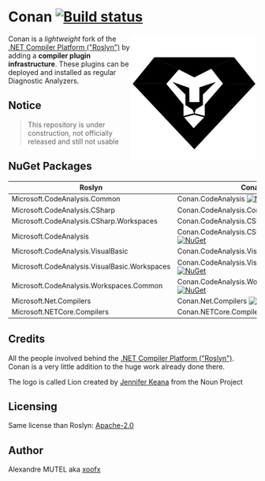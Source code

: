 # Conan  [![Build status](https://ci.appveyor.com/api/projects/status/1llcx8sa97sp7k71?svg=true)](https://ci.appveyor.com/project/xoofx/Conan)

<img align="right" width="256px" height="256px" src="img/conan.png">

Conan is a _lightweight_ fork of the [.NET Compiler Platform ("Roslyn")](https://github.com/dotnet/roslyn/) by adding a **compiler plugin infrastructure**. These plugins can be deployed and installed as regular Diagnostic Analyzers.

## Notice

> This repository is under construction, not officially released and still not usable

## NuGet Packages

| Roslyn | Conan    |
| ------- | --------
| Microsoft.CodeAnalysis.Common | Conan.CodeAnalysis [![NuGet](https://img.shields.io/nuget/v/Conan.CodeAnalysis.svg)](https://www.nuget.org/packages/Conan.CodeAnalysis/)
| Microsoft.CodeAnalysis.CSharp | Conan.CodeAnalysis.Common [![NuGet](https://img.shields.io/nuget/v/Conan.CodeAnalysis.Common.svg)](https://www.nuget.org/packages/Conan.CodeAnalysis.Common/)
| Microsoft.CodeAnalysis.CSharp.Workspaces | Conan.CodeAnalysis.CSharp [![NuGet](https://img.shields.io/nuget/v/Conan.CodeAnalysis.CSharp.svg)](https://www.nuget.org/packages/Conan.CodeAnalysis.CSharp/)
| Microsoft.CodeAnalysis | Conan.CodeAnalysis.CSharp.Workspaces [![NuGet](https://img.shields.io/nuget/v/Conan.CodeAnalysis.CSharp.Workspaces.svg)](https://www.nuget.org/packages/Conan.CodeAnalysis.CSharp.Workspaces/)
| Microsoft.CodeAnalysis.VisualBasic | Conan.CodeAnalysis.VisualBasic [![NuGet](https://img.shields.io/nuget/v/Conan.CodeAnalysis.VisualBasic.svg)](https://www.nuget.org/packages/Conan.CodeAnalysis.VisualBasic/)
| Microsoft.CodeAnalysis.VisualBasic.Workspaces | Conan.CodeAnalysis.VisualBasic.Workspaces [![NuGet](https://img.shields.io/nuget/v/Conan.CodeAnalysis.VisualBasic.Workspaces.svg)](https://www.nuget.org/packages/Conan.CodeAnalysis.VisualBasic.Workspaces/)
| Microsoft.CodeAnalysis.Workspaces.Common | Conan.CodeAnalysis.Workspaces.Common [![NuGet](https://img.shields.io/nuget/v/Conan.CodeAnalysis.Workspaces.Common.svg)](https://www.nuget.org/packages/Conan.CodeAnalysis.Workspaces.Common/)
| Microsoft.Net.Compilers | Conan.Net.Compilers [![NuGet](https://img.shields.io/nuget/v/Conan.Net.Compilers.svg)](https://www.nuget.org/packages/Conan.Net.Compilers/)
| Microsoft.NETCore.Compilers | Conan.NETCore.Compilers [![NuGet](https://img.shields.io/nuget/v/Conan.NETCore.Compilers.svg)](https://www.nuget.org/packages/Conan.NETCore.Compilers/)

## Credits

All the people involved behind the [.NET Compiler Platform ("Roslyn")](https://github.com/dotnet/roslyn/). Conan is a very little addition to the huge work already done there.

The logo is called Lion created by [Jennifer Keana](https://thenounproject.com/jkeana7/) from the Noun Project

## Licensing

Same license than Roslyn: [Apache-2.0](roslyn/License.txt)

## Author

Alexandre MUTEL aka [xoofx](http://xoofx.com)
